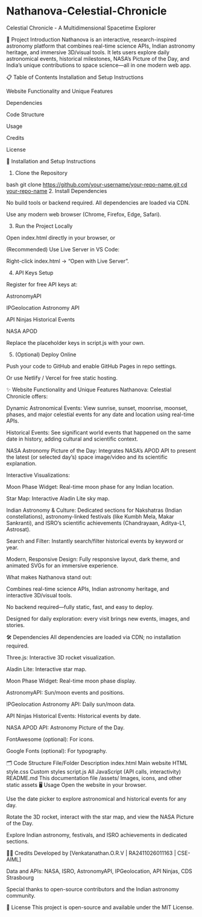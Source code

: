 # Nathanova-Celestial-Chronicle
Celestial Chronicle - A Multidimensional Spacetime Explorer

🌟 Project Introduction
Nathanova is an interactive, research-inspired astronomy platform that combines real-time science APIs, Indian astronomy heritage, and immersive 3D/visual tools.
It lets users explore daily astronomical events, historical milestones, NASA’s Picture of the Day, and India’s unique contributions to space science—all in one modern web app.

📋 Table of Contents
Installation and Setup Instructions

Website Functionality and Unique Features

Dependencies

Code Structure

Usage

Credits

License

🚀 Installation and Setup Instructions
1. Clone the Repository

bash
git clone [https://github.com/your-username/your-repo-name.git
cd your-repo-name](https://github.com/Venky-18-ORV/Nathanova-Celestial-Chronicle.git)
2. Install Dependencies

No build tools or backend required. All dependencies are loaded via CDN.

Use any modern web browser (Chrome, Firefox, Edge, Safari).

3. Run the Project Locally

Open index.html directly in your browser, or

(Recommended) Use Live Server in VS Code:

Right-click index.html → “Open with Live Server”.

4. API Keys Setup

Register for free API keys at:

AstronomyAPI

IPGeolocation Astronomy API

API Ninjas Historical Events

NASA APOD

Replace the placeholder keys in script.js with your own.

5. (Optional) Deploy Online

Push your code to GitHub and enable GitHub Pages in repo settings.

Or use Netlify / Vercel for free static hosting.

✨ Website Functionality and Unique Features
Nathanova: Celestial Chronicle offers:

Dynamic Astronomical Events:
View sunrise, sunset, moonrise, moonset, phases, and major celestial events for any date and location using real-time APIs.

Historical Events:
See significant world events that happened on the same date in history, adding cultural and scientific context.

NASA Astronomy Picture of the Day:
Integrates NASA’s APOD API to present the latest (or selected day’s) space image/video and its scientific explanation.

Interactive Visualizations:

Moon Phase Widget: Real-time moon phase for any Indian location.

Star Map: Interactive Aladin Lite sky map.


Indian Astronomy & Culture:
Dedicated sections for Nakshatras (Indian constellations), astronomy-linked festivals (like Kumbh Mela, Makar Sankranti), and ISRO’s scientific achievements (Chandrayaan, Aditya-L1, Astrosat).

Search and Filter:
Instantly search/filter historical events by keyword or year.

Modern, Responsive Design:
Fully responsive layout, dark theme, and animated SVGs for an immersive experience.

What makes Nathanova stand out:

Combines real-time science APIs, Indian astronomy heritage, and interactive 3D/visual tools.

No backend required—fully static, fast, and easy to deploy.

Designed for daily exploration: every visit brings new events, images, and stories.

🛠️ Dependencies
All dependencies are loaded via CDN; no installation required.

Three.js: Interactive 3D rocket visualization.

Aladin Lite: Interactive star map.

Moon Phase Widget: Real-time moon phase display.

AstronomyAPI: Sun/moon events and positions.

IPGeolocation Astronomy API: Daily sun/moon data.

API Ninjas Historical Events: Historical events by date.

NASA APOD API: Astronomy Picture of the Day.

FontAwesome (optional): For icons.

Google Fonts (optional): For typography.

🗂️ Code Structure
File/Folder	Description
index.html	Main website HTML
style.css	Custom styles
script.js	All JavaScript (API calls, interactivity)
README.md	This documentation file
/assets/	Images, icons, and other static assets
🖥️ Usage
Open the website in your browser.

Use the date picker to explore astronomical and historical events for any day.

Rotate the 3D rocket, interact with the star map, and view the NASA Picture of the Day.

Explore Indian astronomy, festivals, and ISRO achievements in dedicated sections.

👨‍💻 Credits
Developed by [Venkatanathan.O.R.V | RA2411026011163 | CSE-AIML]

Data and APIs: NASA, ISRO, AstronomyAPI, IPGeolocation, API Ninjas, CDS Strasbourg

Special thanks to open-source contributors and the Indian astronomy community.

📄 License
This project is open-source and available under the MIT License.
